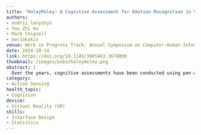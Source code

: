 ```yaml
---
title: "HoleyMoley: A Cognitive Assessment for Emotion Recognition in Virtual Reality"
authors: 
- andrii_lenyshyn
- You Zhi Hu
- Mark Chignell
- mariakakis
venue: Work in Progress Track, Annual Symposium on Computer-Human Interaction in Play (CHI PLAY)
date: 2024-10-14
link: https://doi.org/10.1145/3665463.3678808
thumbnail: /images/pubs/holeymoley.png
abstract: |
  Over the years, cognitive assessments have been conducted using pen-and-paper, personal computers, and smartphone applications. As virtual reality (VR) is quickly becoming the next generation of computing, we investigated how it can be used in this field through the development of a game called HoleyMoley. HoleyMoley is a Whac-a-Mole game that combines elements of two commonly used cognitive assessments: a choice reaction task and an emotion recognition task. When we first created HoleyMoley, we largely based it on a computer-based assessment. However, an evaluation with 15 young adults did not reveal any significant findings that we expected from literature. It was not until we integrated multiple modalities — the controller, gaze, and speech — that we were able to recover statistically significant differences in how individuals react to emotional stimuli. This paper details the design process of HoleyMoley as a case study for future cognitive assessment in VR.
category:
- Active Sensing
health_topic:
- Cognition
device:
- Virtual Reality (VR)
skills:
- Interface Design
- Statistics
---
```

